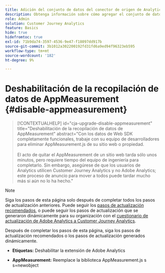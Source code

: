 ```yaml
---
title: Adición del conjunto de datos del conector de origen de Analytics a la conexión
description: Obtenga información sobre cómo agregar el conjunto de datos del conector de origen de Analytics a la conexión
role: Admin
solution: Customer Journey Analytics
feature: Basics
hide: true
hidefromtoc: true
exl-id: 71b9da74-3597-4536-9e47-f18097dd917b
source-git-commit: 3b1012a302200192fd31fd6a9ed94f96323eb595
workflow-type: tm+mt
source-wordcount: '182'
ht-degree: 9%

---
```


# Deshabilitación de la recopilación de datos de AppMeasurement {#disable-appmeasurement}

<!-- markdownlint-disable MD034 -->

>[!CONTEXTUALHELP]
>id="cja-upgrade-disable-appmeasurement"
>title="Deshabilitación de la recopilación de datos de AppMeasurement"
>abstract="Con los datos de Web SDK completamente funcionales, trabaje con su equipo de desarrolladores para eliminar AppMeasurement.js de su sitio web o propiedad.<br><br>El acto de quitar el AppMeasurement de un sitio web tarda sólo unos minutos, pero requiere tiempo del equipo de ingeniería para completarlo. Sin embargo, asegúrese de que los usuarios de Analytics utilicen Customer Journey Analytics y no Adobe Analytics; este proceso de anuncio para mover a todos puede tardar mucho más si aún no lo ha hecho."

<!-- markdownlint-enable MD034 -->

>[!NOTE]
> 
>Siga los pasos de esta página solo después de completar todos los pasos de actualización anteriores. Puede seguir los [pasos de actualización recomendados](/help/getting-started/cja-upgrade/cja-upgrade-recommendations.md#recommended-upgrade-steps-for-most-organizations), o puede seguir los pasos de actualización que se generaron dinámicamente para su organización con el [cuestionario de actualización de Adobe Analytics a Customer Journey Analytics](https://gigazelle.github.io/cja-ttv/).
>
>Después de completar los pasos de esta página, siga los pasos de actualización recomendados o los pasos de actualización generados dinámicamente.

<!-- need to work on this -->

* **Etiquetas:** Deshabilitar la extensión de Adobe Analytics

* **AppMeasurement:** Reemplace la biblioteca AppMeasurement.js s s=newobject
